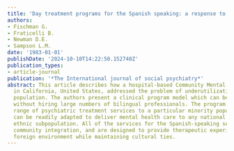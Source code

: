 ```yaml
---
title: 'Day treatment programs for the Spanish speaking: a response to underutilization'
authors:
- Fischman G.
- Fraticelli B.
- Newman D.E.
- Sampson L.M.
date: '1983-01-01'
publishDate: '2024-10-10T14:22:50.152740Z'
publication_types:
- article-journal
publication: '*The International journal of social psychiatry*'
abstract: This article describes how a hospital-based Community Mental Health Centre
  in California, United States, addressed the problem of underutilization by its Spanish-speaking
  population. The authors present a clinical program model which can be duplicated
  without hiring large numbers of bilingual professionals. The program offers a comprehensive
  range of psychiatric treatment services to a particular minority population, and
  can be readily adapted to deliver mental health care to any national minority or
  ethnic subpopulation. All of the services for the Spanish-speaking seek to promote
  community integration, and are designed to provide therapeutic experiences in a
  foreign environment while maintaining cultural ties.
---
```

